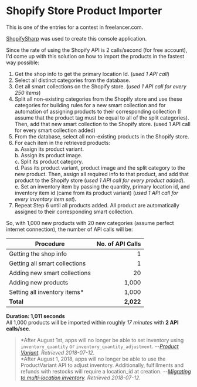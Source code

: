 # Shopify Store Product Importer
This is one of the entries for a contest in freelancer.com.

[ShopifySharp](https://github.com/nozzlegear/ShopifySharp)</b> was used to create this console application.

Since the rate of using the Shopify API is 2 calls/second (for free account), I'd come up with this solution on how to import the products in the fastest way possible:
1. Get the shop info to get the primary location Id. (*used 1 API call*)
2. Select all distinct categories from the database.
3. Get all smart collections on the Shopify store. (*used 1 API call for every 250 items*)
4. Split all non-existing categories from the Shopify store and use these categories for building rules for a new smart collection and for automation of assigning products to their corresponding collection (I assume that the product tag must be equal to all of the split categories). Then, add that new smart collection to the Shopify store. (used 1 API call for every smart collection added)
5. From the database, select all non-existing products in the Shopify store.
6. For each item in the retrieved products:  
 a. Assign its product variant.  
 b. Assign its product image.  
 c. Split its product category.  
 d. Pass its product variant, product image and the split category to the new product. Then, assign all required info to that product, and add that product to the Shopify store (*used 1 API call for every product added*).  
 e. Set an inventory item by passing the quantity, primary location id, and inventory item id (came from its product variant) (*used 1 API call for every inventory item set*).  
7. Repeat Step 6 until all products added. All product are automatically assigned to their corresponding smart collection.

So, with 1,000 new products with 20 new categories (assume perfect internet connection), the number of API calls will be:

Procedure | No. of API Calls
--- | ---:
Getting the shop info | 1
Getting all smart collections | 1
Adding new smart collections | 20
Adding new products | 1,000
Setting all inventory items* | 1,000
**Total** | **2,022**

**Duration: 1,011 seconds**  
All 1,000 products will be imported within roughly *17 minutes* with **2 API calls/sec**.

> \*After August 1st, apps will no longer be able to set inventory using `inventory_quantity` or `inventory_quantity_adjustment`.
> --<cite>[Product Variant](https://help.shopify.com/en/api/reference/products/product_variant). Retrieved 2018-07-12.</cite>  
> \*After August 1, 2018, apps will no longer be able to use the ProductVariant API to adjust inventory. Additionally, fulfillments and refunds with restocks will require a location_id at creation.
> --<cite>[Migrating to multi-location inventory](https://help.shopify.com/en/api/guides/inventory-migration-guide). Retrieved 2018-07-12.</cite>
